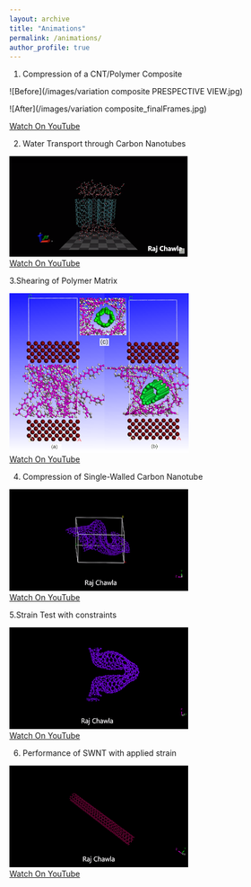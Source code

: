 ```yaml
---
layout: archive
title: "Animations"
permalink: /animations/
author_profile: true
---
```

1. Compression of a CNT/Polymer Composite   

![Before](/images/variation composite PRESPECTIVE VIEW.jpg)

![After](/images/variation composite_finalFrames.jpg)

[Watch On YouTube](https://www.youtube.com/watch?v=nlq4OgAtXxM)

2. Water Transport through Carbon Nanotubes    

![Atomistic Model](/images/water.png)            
[Watch On YouTube](https://www.youtube.com/watch?v=8WWSAHZXQ4s&t=14s)

3.Shearing of Polymer Matrix   

![Atomistic Model](/images/layer3.png)            
[Watch On YouTube](https://www.youtube.com/watch?v=jrx0qbBkBKo)

4. Compression of Single-Walled Carbon Nanotube  

  ![Atomistic Model](/images/deform.png)            
[Watch On YouTube](https://www.youtube.com/watch?v=VcdsdEBQ9mQ&list=PL6RlDm_oCECFI8fXLTNb6Hscov9MnQT6l&index=4)

5.Strain Test with constraints 


![Atomistic Model](/images/deformpbc.png)            
[Watch On YouTube](https://www.youtube.com/watch?v=OOFO2h5IVRc&index=6&list=PL6RlDm_oCECFI8fXLTNb6Hscov9MnQT6l)

6.  Performance of SWNT with applied strain

![Atomistic Model](/images/vibration.png)            
[Watch On YouTube](https://www.youtube.com/watch?v=oayyf3hE1Jo&list=PL6RlDm_oCECFI8fXLTNb6Hscov9MnQT6l&index=5)

